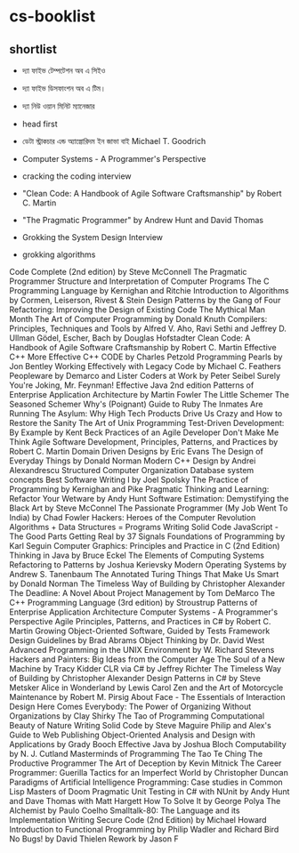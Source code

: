 # cs-booklist

## shortlist
- দ্যা ফাইভ টেম্পটেশন অব এ সিইও
- দ্যা ফাইভ ডিসফাংশন অব এ টিম।
- দ্যা নিউ ওয়ান মিনিট ম্যানেজার
- head first
- ডেটা স্ট্রাকচার এন্ড অ্যাল্গোরিদম ইন জাভা বাই Michael T. Goodrich 

- Computer Systems - A Programmer's Perspective
- cracking the coding interview
- "Clean Code: A Handbook of Agile Software Craftsmanship" by Robert C. Martin
- "The Pragmatic Programmer" by Andrew Hunt and David Thomas
- Grokking the System Design Interview
- grokking algorithms

Code Complete (2nd edition) by Steve McConnell
The Pragmatic Programmer
Structure and Interpretation of Computer Programs
The C Programming Language by Kernighan and Ritchie
Introduction to Algorithms by Cormen, Leiserson, Rivest & Stein
Design Patterns by the Gang of Four
Refactoring: Improving the Design of Existing Code
The Mythical Man Month
The Art of Computer Programming by Donald Knuth
Compilers: Principles, Techniques and Tools by Alfred V. Aho, Ravi Sethi and Jeffrey D. Ullman
Gödel, Escher, Bach by Douglas Hofstadter
Clean Code: A Handbook of Agile Software Craftsmanship by Robert C. Martin
Effective C++
More Effective C++
CODE by Charles Petzold
Programming Pearls by Jon Bentley
Working Effectively with Legacy Code by Michael C. Feathers
Peopleware by Demarco and Lister
Coders at Work by Peter Seibel
Surely You're Joking, Mr. Feynman!
Effective Java 2nd edition
Patterns of Enterprise Application Architecture by Martin Fowler
The Little Schemer
The Seasoned Schemer
Why's (Poignant) Guide to Ruby
The Inmates Are Running The Asylum: Why High Tech Products Drive Us Crazy and How to Restore the Sanity
The Art of Unix Programming
Test-Driven Development: By Example by Kent Beck
Practices of an Agile Developer
Don't Make Me Think
Agile Software Development, Principles, Patterns, and Practices by Robert C. Martin
Domain Driven Designs by Eric Evans
The Design of Everyday Things by Donald Norman
Modern C++ Design by Andrei Alexandrescu
Structured Computer Organization
Database system concepts
Best Software Writing I by Joel Spolsky
The Practice of Programming by Kernighan and Pike
Pragmatic Thinking and Learning: Refactor Your Wetware by Andy Hunt
Software Estimation: Demystifying the Black Art by Steve McConnel
The Passionate Programmer (My Job Went To India) by Chad Fowler
Hackers: Heroes of the Computer Revolution
Algorithms + Data Structures = Programs
Writing Solid Code
JavaScript - The Good Parts
Getting Real by 37 Signals
Foundations of Programming by Karl Seguin
Computer Graphics: Principles and Practice in C (2nd Edition)
Thinking in Java by Bruce Eckel
The Elements of Computing Systems
Refactoring to Patterns by Joshua Kerievsky
Modern Operating Systems by Andrew S. Tanenbaum
The Annotated Turing
Things That Make Us Smart by Donald Norman
The Timeless Way of Building by Christopher Alexander
The Deadline: A Novel About Project Management by Tom DeMarco
The C++ Programming Language (3rd edition) by Stroustrup
Patterns of Enterprise Application Architecture
Computer Systems - A Programmer's Perspective
Agile Principles, Patterns, and Practices in C# by Robert C. Martin
Growing Object-Oriented Software, Guided by Tests
Framework Design Guidelines by Brad Abrams
Object Thinking by Dr. David West
Advanced Programming in the UNIX Environment by W. Richard Stevens
Hackers and Painters: Big Ideas from the Computer Age
The Soul of a New Machine by Tracy Kidder
CLR via C# by Jeffrey Richter
The Timeless Way of Building by Christopher Alexander
Design Patterns in C# by Steve Metsker
Alice in Wonderland by Lewis Carol
Zen and the Art of Motorcycle Maintenance by Robert M. Pirsig
About Face - The Essentials of Interaction Design
Here Comes Everybody: The Power of Organizing Without Organizations by Clay Shirky
The Tao of Programming
Computational Beauty of Nature
Writing Solid Code by Steve Maguire
Philip and Alex's Guide to Web Publishing
Object-Oriented Analysis and Design with Applications by Grady Booch
Effective Java by Joshua Bloch
Computability by N. J. Cutland
Masterminds of Programming
The Tao Te Ching
The Productive Programmer
The Art of Deception by Kevin Mitnick
The Career Programmer: Guerilla Tactics for an Imperfect World by Christopher Duncan
Paradigms of Artificial Intelligence Programming: Case studies in Common Lisp
Masters of Doom
Pragmatic Unit Testing in C# with NUnit by Andy Hunt and Dave Thomas with Matt Hargett
How To Solve It by George Polya
The Alchemist by Paulo Coelho
Smalltalk-80: The Language and its Implementation
Writing Secure Code (2nd Edition) by Michael Howard
Introduction to Functional Programming by Philip Wadler and Richard Bird
No Bugs! by David Thielen
Rework by Jason F
